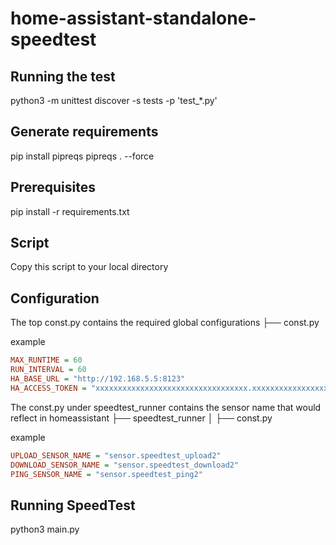 # home-assistant-standalone-speedtest

## Running the test
python3 -m unittest discover -s tests -p 'test_*.py'

## Generate requirements
pip install pipreqs
pipreqs . --force

## Prerequisites
pip install -r requirements.txt

## Script
Copy this script to your local directory

## Configuration
The top const.py contains the required global configurations
├── const.py

example

```ini
MAX_RUNTIME = 60
RUN_INTERVAL = 60
HA_BASE_URL = "http://192.168.5.5:8123"
HA_ACCESS_TOKEN = "xxxxxxxxxxxxxxxxxxxxxxxxxxxxxxxxxx.xxxxxxxxxxxxxxxxxxxxxxxxxxxxxxxxxxxxxxxxxxxxxxxxxxxxxxxxxxxxxxxxxxxxxxxxxxxxxxxxxxxxxxxxxxxxxxxxxxxxxxxxxxxxxxxxxxxxxxxxxxxxxxxxxxxxxxxxxxxxxxxxxxxxx"
```

The const.py under speedtest_runner contains the sensor name that would reflect in homeassistant
├── speedtest_runner
│   ├── const.py

example

```ini
UPLOAD_SENSOR_NAME = "sensor.speedtest_upload2"
DOWNLOAD_SENSOR_NAME = "sensor.speedtest_download2"
PING_SENSOR_NAME = "sensor.speedtest_ping2"
```

## Running SpeedTest
python3 main.py